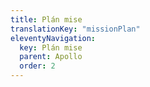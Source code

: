 ```yaml
---
title: Plán mise
translationKey: "missionPlan"
eleventyNavigation:
  key: Plán mise
  parent: Apollo
  order: 2
---
```

 <a href="/assets/img/apollo/mission_plan.jpg" 
    data-pswp-width="7000" 
    data-pswp-height="2300" 
    target="_blank">
    <img src="/assets/img/apollo/mission_plan_thumbnail.jpg" alt="" />
</a>